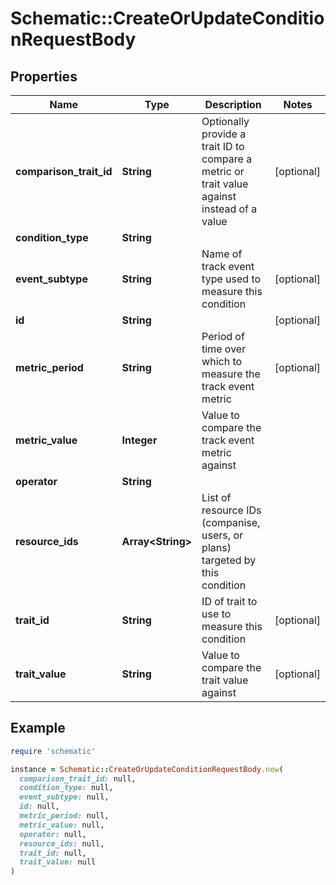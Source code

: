 # Schematic::CreateOrUpdateConditionRequestBody

## Properties

| Name | Type | Description | Notes |
| ---- | ---- | ----------- | ----- |
| **comparison_trait_id** | **String** | Optionally provide a trait ID to compare a metric or trait value against instead of a value | [optional] |
| **condition_type** | **String** |  |  |
| **event_subtype** | **String** | Name of track event type used to measure this condition | [optional] |
| **id** | **String** |  | [optional] |
| **metric_period** | **String** | Period of time over which to measure the track event metric | [optional] |
| **metric_value** | **Integer** | Value to compare the track event metric against |  |
| **operator** | **String** |  |  |
| **resource_ids** | **Array&lt;String&gt;** | List of resource IDs (companise, users, or plans) targeted by this condition |  |
| **trait_id** | **String** | ID of trait to use to measure this condition | [optional] |
| **trait_value** | **String** | Value to compare the trait value against | [optional] |

## Example

```ruby
require 'schematic'

instance = Schematic::CreateOrUpdateConditionRequestBody.new(
  comparison_trait_id: null,
  condition_type: null,
  event_subtype: null,
  id: null,
  metric_period: null,
  metric_value: null,
  operator: null,
  resource_ids: null,
  trait_id: null,
  trait_value: null
)
```

